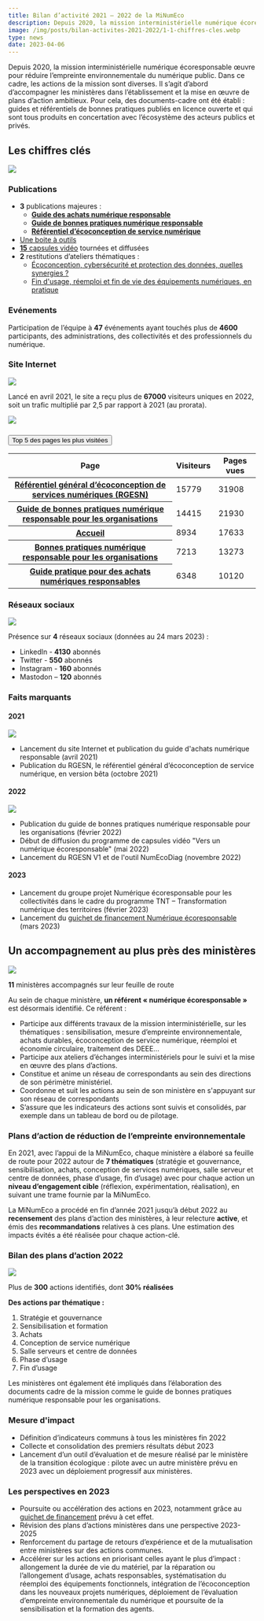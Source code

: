```yaml
---
title: Bilan d’activité 2021 – 2022 de la MiNumEco
description: Depuis 2020, la mission interministérielle numérique écoresponsable œuvre pour réduire l’empreinte environnementale du numérique public.
image: /img/posts/bilan-activites-2021-2022/1-1-chiffres-cles.webp
type: news
date: 2023-04-06
---
```


Depuis 2020, la mission interministérielle numérique écoresponsable œuvre pour réduire l’empreinte environnementale du numérique public. Dans ce cadre, les actions de la mission sont diverses. Il s’agit d’abord d’accompagner les ministères dans l’établissement et la mise en œuvre de plans d’action ambitieux. Pour cela, des documents-cadre ont été établi : guides et référentiels de bonnes pratiques publiés en licence ouverte et qui sont tous produits en concertation avec l’écosystème des acteurs publics et privés.

## Les chiffres clés

![](/img/posts/bilan-activites-2021-2022/1-1-chiffres-cles.webp)

### Publications

- **3** publications majeures :
  - [**Guide des achats numérique responsable**](/publications/guide-pratique-achats-numeriques-responsables/fiches-pratiques/logiciels/)
  - [**Guide de bonnes pratiques numérique responsable**](/publications/bonnes-pratiques/bonnes-pratiques/)
  - [**Référentiel d’écoconception de service numérique**](/publications/referentiel-general-ecoconception/)
- [Une boite à outils](/publications//boite-outils/)
- [**15** capsules vidéo](/publications/videos-vers-un-numerique-ecoresponsable/) tournées et diffusées
- **2** restitutions d’ateliers thématiques :
  - [Écoconception, cybersécurité et protection des données, quelles synergies ?](/publications/ecoconception-securite/)
  - [Fin d'usage, réemploi et fin de vie des équipements numériques, en pratique](/publications/fin-usage/)

### Evénements

Participation de l’équipe à **47** événements ayant touchés plus de **4600** participants, des administrations, des collectivités et des professionnels du numérique.

### Site Internet

![](/img/posts/bilan-activites-2021-2022/1-2-chiffres-cles.webp)

Lancé en avril 2021, le site a reçu plus de **67000** visiteurs uniques en 2022, soit un trafic multiplié par 2,5 par rapport à 2021 (au prorata).

![](/img/posts/bilan-activites-2021-2022/1-3-chiffres-cles.webp)

<section class="fr-accordion">
    <h3 class="fr-accordion__title">
        <button class="fr-accordion__btn" aria-expanded="false" aria-controls="accordion-top-5-pages">Top 5 des pages les plus visitées</button>
    </h3>
    <div class="fr-collapse" id="accordion-top-5-pages">
        <div class="fr-table">
            <table aria-label="Top 5 des pages les plus visitées" title="Top 5 des pages les plus visitées">
                <thead>
                    <tr>
                        <th scope="col">Page</th>
                        <th scope="col">Visiteurs</th>
                        <th scope="col">Pages vues</th>
                    </tr>
                </thead>
                <tbody>
                    <tr>
                        <th scope="row"><a href="/publications/referentiel-general-ecoconception/">Référentiel général d’écoconception de services numériques (RGESN)</a></th>
                        <td>15779</td>
                        <td>31908</td>
                    </tr>
                    <tr>
                        <th scope="row"><a href="/publications/bonnes-pratiques/">Guide de bonnes pratiques numérique responsable pour les organisations</a></th>
                        <td>14415</td>
                        <td>21930</td>
                    </tr>
                    <tr>
                        <th scope="row"><a href="/">Accueil</a></th>
                        <td>8934</td>
                        <td>17633</td>
                    </tr>
                    <tr>
                        <th scope="row"><a href="/publications/bonnes-pratiques/bonnes-pratiques/">Bonnes pratiques numérique responsable pour les organisations</a></th>
                        <td>7213</td>
                        <td>13273</td>
                    </tr>
                    <tr>
                        <th scope="row"><a href="/publications/guide-pratique-achats-numeriques-responsables/">Guide pratique pour des achats numériques responsables</a></th>
                        <td>6348</td>
                        <td>10120</td>
                    </tr>
                </tbody>
            </table>
        </div>
    </div>
</section>


### Réseaux sociaux

![](/img/posts/bilan-activites-2021-2022/1-4-chiffres-cles.webp)

Présence sur **4** réseaux sociaux (données au 24 mars 2023) :

- LinkedIn - **4130** abonnés
- Twitter - **550** abonnés
- Instagram - **160** abonnés
- Mastodon – **120** abonnés

### Faits marquants

#### 2021

![](/img/posts/bilan-activites-2021-2022/2-1-faits-marquants-2021.webp)

- Lancement du site Internet et publication du guide d'achats numérique responsable (avril 2021)
- Publication du RGESN, le référentiel général d’écoconception de service numérique, en version bêta (octobre 2021)

#### 2022

![](/img/posts/bilan-activites-2021-2022/2-2-faits-marquants-2022.webp)

- Publication du guide de bonnes pratiques numérique responsable pour les organisations (février 2022)
- Début de diffusion du programme de capsules vidéo "Vers un numérique écoresponsable" (mai 2022)
- Lancement du RGESN V1 et de l'outil NumEcoDiag (novembre 2022)

#### 2023

- Lancement du groupe projet Numérique écoresponsable pour les collectivités dans le cadre du programme TNT – Transformation numérique des territoires (février 2023)
- Lancement du [guichet de financement Numérique écoresponsable](/financement/) (mars 2023)

## Un accompagnement au plus près des ministères

![](/img/posts/bilan-activites-2021-2022/3-2-accompagnement-plans-actions.webp)

**11** ministères accompagnés sur leur feuille de route

Au sein de chaque ministère, **un référent « numérique écoresponsable »** est désormais identifié. Ce référent :

- Participe aux différents travaux de la mission interministérielle, sur les thématiques : sensibilisation, mesure d’empreinte environnementale, achats durables, écoconception de service numérique, réemploi et économie circulaire, traitement des DEEE…
- Participe aux ateliers d’échanges interministériels pour le suivi et la mise en œuvre des plans d’actions.
- Constitue et anime un réseau de correspondants au sein des directions de son périmètre ministériel.
- Coordonne et suit les actions au sein de son ministère en s'appuyant sur son réseau de correspondants
- S’assure que les indicateurs des actions sont suivis et consolidés, par exemple dans un tableau de bord ou de pilotage.

### Plans d’action de réduction de l’empreinte environnementale

En 2021, avec l’appui de la MiNumEco, chaque ministère a élaboré sa feuille de route pour 2022 autour de **7 thématiques** (stratégie et gouvernance, sensibilisation, achats, conception de services numériques, salle serveur et centre de données, phase d’usage, fin d’usage) avec pour chaque action un **niveau d’engagement cible** (réflexion, expérimentation, réalisation), en suivant une trame fournie par la MiNumEco.   

La MiNumEco a procédé en fin d’année 2021 jusqu’à début 2022 au **recensement** des plans d’action des ministères, à leur relecture **active**, et émis des **recommandations** relatives à ces plans. Une estimation des impacts évités a été réalisée pour chaque action-clé.

### Bilan des plans d’action 2022

![](/img/posts/bilan-activites-2021-2022/3-3-accompagnement-bilan.webp)

Plus de **300** actions identifiés, dont **30% réalisées** 

**Des actions par thématique :**

1. Stratégie et gouvernance
2. Sensibilisation et formation
3. Achats
4. Conception de service numérique
5. Salle serveurs et centre de données
6. Phase d’usage
7. Fin d’usage

Les ministères ont également été impliqués dans l’élaboration des documents cadre de la mission comme le guide de bonnes pratiques numérique responsable pour les organisations.

### Mesure d'impact

- Définition d’indicateurs communs à tous les ministères fin 2022
- Collecte et consolidation des premiers résultats début 2023
- Lancement d’un outil d’évaluation et de mesure réalisé par le ministère de la transition écologique : pilote avec un autre ministère prévu en 2023 avec un déploiement progressif aux ministères.

### Les perspectives en 2023

- Poursuite ou accélération des actions en 2023, notamment grâce au [guichet de financement](/financement/) prévu à cet effet.
- Révision des plans d’actions ministères dans une perspective 2023-2025
- Renforcement du partage de retours d’expérience et de la mutualisation entre ministères sur des actions communes.
- Accélérer sur les actions en priorisant celles ayant le plus d’impact : allongement la durée de vie du matériel, par la réparation ou l’allongement d’usage, achats responsables, systématisation du réemploi des équipements fonctionnels, intégration de l’écoconception dans les nouveaux projets numériques, déploiement de l’évaluation d’empreinte environnementale du numérique et poursuite de la sensibilisation et la formation des agents.
